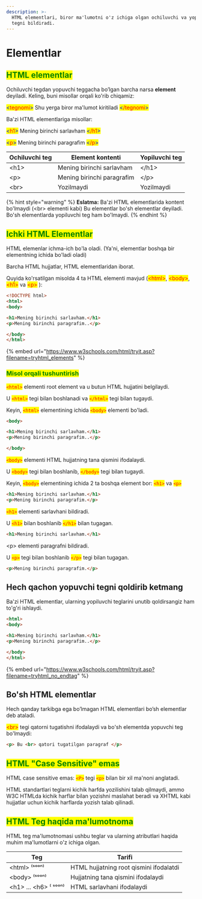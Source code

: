 ```yaml
---
description: >-
  HTML elementlari, biror ma'lumotni o'z ichiga olgan ochiluvchi va yopiluvchi
  tegni bildiradi.
---
```


# Elementlar

## <mark style="color:green;">HTML elementlar</mark>

Ochiluvchi tegdan yopuvchi teggacha bo’lgan barcha narsa **element** deyiladi. Keling, buni misollar orqali ko'rib chiqamiz:

<mark style="color:blue;"><</mark><mark style="color:red;">tegnomi</mark><mark style="color:blue;">></mark> Shu yerga biror ma'lumot kiritiladi <mark style="color:blue;"><</mark><mark style="color:red;">/tegnomi</mark><mark style="color:blue;">></mark>

Ba'zi HTML elementlariga misollar:

<mark style="color:blue;"><</mark><mark style="color:red;">h1</mark><mark style="color:blue;">></mark> Mening birinchi sarlavham <mark style="color:blue;"><</mark><mark style="color:red;">/h1</mark><mark style="color:blue;">></mark>

<mark style="color:blue;"><</mark><mark style="color:red;">p</mark><mark style="color:blue;">></mark> Mening birinchi paragrafim <mark style="color:blue;"><</mark><mark style="color:red;">/p</mark><mark style="color:blue;">></mark>

| Ochiluvchi teg | Element kontenti           | Yopiluvchi teg |
| -------------- | -------------------------- | -------------- |
| \<h1>          | Mening birinchi sarlavham  | \</h1>         |
| \<p>           | Mening birinchi paragrafim | \</p>          |
| \<br>          | Yozilmaydi                 | Yozilmaydi     |

{% hint style="warning" %}
**Eslatma:** Ba'zi HTML elementlarida kontent bo'lmaydi (\<br> elementi kabi) Bu elementlar bo'sh elementlar deyiladi. Bo'sh elementlarda yopiluvchi teg ham bo'lmaydi.
{% endhint %}

## <mark style="color:green;">Ichki HTML Elementlar</mark>

HTML elemenlar ichma-ich bo'la oladi. (Ya'ni, elementlar boshqa bir elementning ichida bo'ladi oladi)

Barcha HTML hujjatlar, HTML elementlaridan iborat.

Quyida ko'rsatilgan misolda 4 ta HTML elementi mavjud (<mark style="color:red;">\<html></mark>, <mark style="color:red;">\<body></mark>, <mark style="color:red;">\<h1></mark> va <mark style="color:red;">\<p></mark> ):

```html
<!DOCTYPE html>
<html>
<body>

<h1>Mening birinchi sarlavham.</h1>
<p>Mening birinchi paragrafim..</p>

</body>
</html> 
```

{% embed url="https://www.w3schools.com/html/tryit.asp?filename=tryhtml_elements" %}

### <mark style="color:green;">Misol orqali tushuntirish</mark>

<mark style="color:red;">`<html>`</mark> elementi root element va u butun HTML hujjatini belgilaydi.

U <mark style="color:red;">`<html>`</mark> tegi bilan boshlanadi va <mark style="color:red;">`</html>`</mark> tegi bilan tugaydi.

Keyin, <mark style="color:red;">`<html>`</mark> elementining ichida <mark style="color:red;">`<body>`</mark> elementi bo'ladi.

```html
<body>

<h1>Mening birinchi sarlavham.</h1>
<p>Mening birinchi paragrafim..</p>

</body> 
```

<mark style="color:red;">`<body>`</mark> elementi HTML hujjatning tana qismini ifodalaydi.

U <mark style="color:red;">`<body>`</mark> tegi bilan boshlanib, <mark style="color:red;">`</body>`</mark> tegi bilan tugaydi.

Keyin, <mark style="color:red;">`<body>`</mark> elementining ichida 2 ta boshqa element bor: <mark style="color:red;">`<h1>`</mark> va <mark style="color:red;">`<p>`</mark>

```html
<h1>Mening birinchi sarlavham.</h1>
<p>Mening birinchi paragrafim.</p>
```

<mark style="color:red;">`<h1>`</mark> elementi sarlavhani bildiradi.

U <mark style="color:red;">`<h1>`</mark> bilan boshlanib <mark style="color:red;">`</h1>`</mark> bilan tugagan.

```html
<h1>Mening birinchi sarlavham.</h1>
```

\<p> elementi paragrafni bildiradi.

U <mark style="color:red;">`<p>`</mark> tegi bilan boshlanib <mark style="color:red;">`</p>`</mark> tegi bilan tugagan.

```html
<p>Mening birinchi paragrafim.</p>
```

## Hech qachon yopuvchi tegni qoldirib ketmang

Ba'zi HTML elementlar, ularning yopiluvchi teglarini unutib qoldirsangiz ham to'g'ri ishlaydi.

```html
<html>
<body>

<h1>Mening birinchi sarlavham.</h1>
<p>Mening birinchi paragrafim..</p>

</body>
</html>
```

{% embed url="https://www.w3schools.com/html/tryit.asp?filename=tryhtml_no_endtag" %}

## Bo'sh HTML elementlar

Hech qanday tarkibga ega bo’lmagan HTML elementlari bo’sh elementlar deb ataladi.

<mark style="color:red;">\<br></mark> tegi qatorni tugatishni ifodalaydi va bo'sh elementda yopuvchi teg bo'lmaydi:

```html
<p> Bu <br> qatori tugatilgan paragraf </p>
```

## <mark style="color:green;">HTML "Case Sensitive" emas</mark>

HTML case sensitive emas: <mark style="color:red;">`<P>`</mark> tegi <mark style="color:red;">`<p>`</mark> bilan bir xil ma'noni anglatadi.

HTML standartlari teglarni kichik harfda yozilishini talab qilmaydi, ammo W3C HTMLda kichik harflar bilan yozishni maslahat beradi va XHTML kabi hujjatlar uchun kichik harflarda yozish talab qilinadi.

## <mark style="color:green;">HTML Teg haqida ma'lumotnoma</mark>

HTML teg ma'lumotnomasi ushbu teglar va ularning atributlari haqida muhim ma'lumotlarni o'z ichiga olgan.

| Teg                     | Tarifi                                  |
| ----------------------- | --------------------------------------- |
| \<html> ⁽ˢᵒᵒⁿ⁾          | HTML hujjatning root qismini ifodalatdi |
| \<body> ⁽ˢᵒᵒⁿ⁾          | Hujjatning tana qismini ifodalaydi      |
| \<h1> ... \<h6> ⁽ ˢᵒᵒⁿ⁾ | HTML sarlavhani ifodalaydi              |
